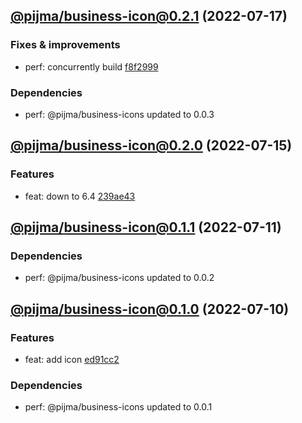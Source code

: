 ## [@pijma/business-icon@0.2.1](https://github.com/qiwi/pijma-business/compare/2022.7.15-pijma.business-icon.0.2.0-f0...2022.7.17-pijma.business-icon.0.2.1-f0) (2022-07-17)

### Fixes & improvements
* perf: concurrently build [f8f2999](https://github.com/qiwi/pijma-business/commit/f8f299922c9d0f997fcc2aafed095e2d8491bce2)

### Dependencies
* perf: @pijma/business-icons updated to 0.0.3

## [@pijma/business-icon@0.2.0](https://github.com/qiwi/pijma-business/compare/2022.7.11-pijma.business-icon.0.1.1-f0...2022.7.15-pijma.business-icon.0.2.0-f0) (2022-07-15)

### Features
* feat: down to 6.4 [239ae43](https://github.com/qiwi/pijma-business/commit/239ae43f8743bbf0d4d2ac5c65f13b462bf832c9)

## [@pijma/business-icon@0.1.1](https://github.com/qiwi/pijma-business/compare/2022.7.10-pijma.business-icon.0.1.0-f0...2022.7.11-pijma.business-icon.0.1.1-f0) (2022-07-11)

### Dependencies
* perf: @pijma/business-icons updated to 0.0.2

## [@pijma/business-icon@0.1.0](https://github.com/qiwi/pijma-business/compare/undefined...2022.7.10-pijma.business-icon.0.1.0-f0) (2022-07-10)

### Features
* feat: add icon [ed91cc2](https://github.com/qiwi/pijma-business/commit/ed91cc2f0906eb0a5f9aafe82ac22c00e8af1d8e)

### Dependencies
* perf: @pijma/business-icons updated to 0.0.1
